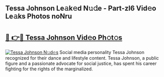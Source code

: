 ## Tessa Johnson Le𝚊k𝚎d N𝚞𝚍e - Part-zl6 Vid𝚎o Le𝚊ks Photos noNru

# <h2><a href="http://fbco49.evod.top/?m=Tessa+Johnson">🔗 👉🔴 Tessa Johnson Vid𝚎o Ph𝚘t𝚘s</a></h2>

[![Tessa Johnson N𝚞d𝚎s](https://i.imgur.com/8V9OHl7.gif)](http://fbco49.evod.top/?m=Tessa+Johnson)
Social media personality Tessa Johnson recognized for their dance and lifestyle content. Tessa Johnson, a public figure and a passionate advocate for social justice, has spent his career fighting for the rights of the marginalized. 
